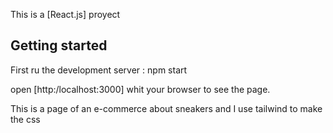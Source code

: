 This is a [React.js] proyect

## Getting started

First ru the development server :
npm start 

open [http:/localhost:3000] whit your browser to see the page.

This is a page of an e-commerce about sneakers and I use tailwind to make the css 
